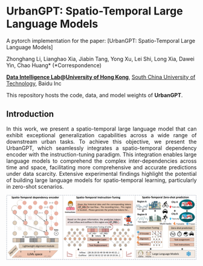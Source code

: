 # UrbanGPT: Spatio-Temporal Large Language Models

A pytorch implementation for the paper: [UrbanGPT: Spatio-Temporal Large Language Models]<br />  

Zhonghang Li, Lianghao Xia, Jiabin Tang, Yong Xu, Lei Shi, Long Xia, Dawei Yin, Chao Huang* (*Correspondence)<br />  

**[Data Intelligence Lab](https://sites.google.com/view/chaoh/home)@[University of Hong Kong](https://www.hku.hk/)**, [South China University of Technology](https://www.scut.edu.cn/en/), Baidu Inc  

This repository hosts the code, data, and model weights of **UrbanGPT**.

## Introduction

<p style="text-align: justify">
In this work, we present a spatio-temporal large language model that can exhibit exceptional generalization capabilities across a wide range of downstream urban tasks. 
To achieve this objective, we present the UrbanGPT, which seamlessly integrates a spatio-temporal dependency encoder with the instruction-tuning paradigm. 
This integration enables large language models to comprehend the complex inter-dependencies across time and space, facilitating more comprehensive and accurate predictions under data scarcity. 
Extensive experimental findings highlight the potential of building large language models for spatio-temporal learning, particularly in zero-shot scenarios.
</p>

![The detailed framework of the proposed UrbanGPT.](https://github.com/urban-gpt/urban-gpt.github.io/blob/main/images/urbangpt_framework.png)
